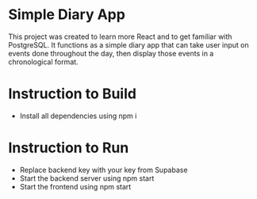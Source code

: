 # Simple Diary App
This project was created to learn more React and to get familiar with PostgreSQL. It functions as a simple diary app that can take user input on events done throughout the day, then display those events in a chronological format.
# Instruction to Build
- Install all dependencies using npm i
# Instruction to Run
- Replace backend key with your key from Supabase
- Start the backend server using npm start
- Start the frontend using npm start
